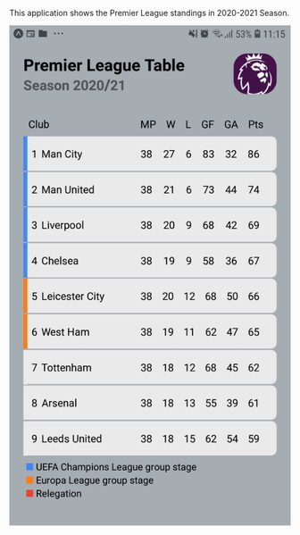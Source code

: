 This application shows the Premier League standings in 2020-2021 Season.


![](Screenshot/premier-league.jpg)
